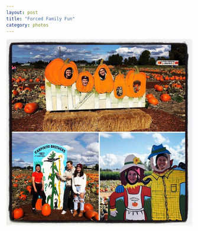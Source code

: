 ```yaml
---
layout: post
title: "Forced Family Fun"
category: photos
---
```


[![Forced Family Fun](/instagram/th-B3QKOFoJr9-.jpg)](https://www.instagram.com/p/B3QKOFoJr9-/)
